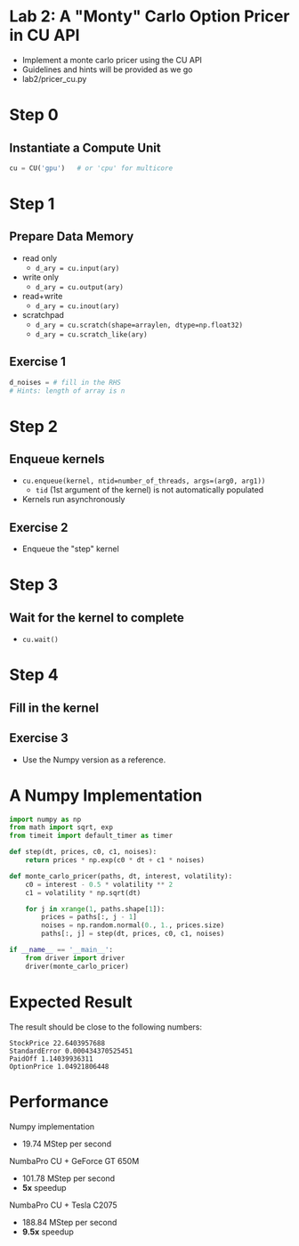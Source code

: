 
# Lab 2: A "Monty" Carlo Option Pricer in CU API

* Implement a monte carlo pricer using the CU API
* Guidelines and hints will be provided as we go
* lab2/pricer_cu.py

# Step 0

## Instantiate a Compute Unit

```python
cu = CU('gpu')   # or 'cpu' for multicore
```

# Step 1

## Prepare Data Memory

- read only
    - `d_ary = cu.input(ary)`
- write only
    - `d_ary = cu.output(ary)`
- read+write
    - `d_ary = cu.inout(ary)`
- scratchpad
    - `d_ary = cu.scratch(shape=arraylen, dtype=np.float32)`
    - `d_ary = cu.scratch_like(ary)`
    
## Exercise 1

```python
d_noises = # fill in the RHS
# Hints: length of array is n
```

# Step 2

## Enqueue kernels

- `cu.enqueue(kernel, ntid=number_of_threads, args=(arg0, arg1))`
    - `tid` (1st argument of the kernel) is not automatically populated
- Kernels run asynchronously

## Exercise 2

- Enqueue the "step" kernel


# Step 3

## Wait for the kernel to complete

- `cu.wait()`

# Step 4

## Fill in the kernel

## Exercise 3

- Use the Numpy version as a reference.


# A Numpy Implementation

```python
import numpy as np
from math import sqrt, exp
from timeit import default_timer as timer

def step(dt, prices, c0, c1, noises):
    return prices * np.exp(c0 * dt + c1 * noises)

def monte_carlo_pricer(paths, dt, interest, volatility):
    c0 = interest - 0.5 * volatility ** 2
    c1 = volatility * np.sqrt(dt)

    for j in xrange(1, paths.shape[1]):
        prices = paths[:, j - 1]
        noises = np.random.normal(0., 1., prices.size)
        paths[:, j] = step(dt, prices, c0, c1, noises)

if __name__ == '__main__':
    from driver import driver
    driver(monte_carlo_pricer)
```

# Expected Result

The result should be close to the following numbers:

```
StockPrice 22.6403957688
StandardError 0.000434370525451
PaidOff 1.14039936311
OptionPrice 1.04921806448
```

# Performance

Numpy implementation

* 19.74 MStep per second

NumbaPro CU + GeForce GT 650M

* 101.78 MStep per second
* **5x** speedup

NumbaPro CU + Tesla C2075

* 188.84 MStep per second
* **9.5x** speedup



